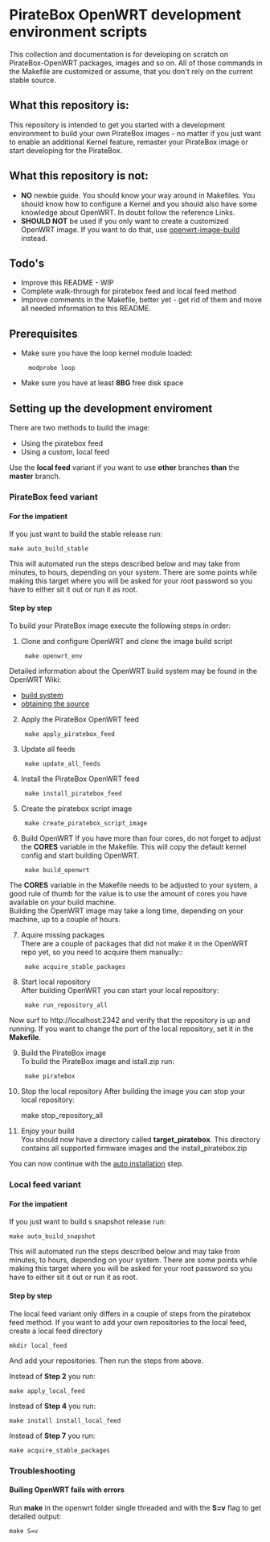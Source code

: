 # PirateBox OpenWRT development environment scripts
This collection and documentation is for developing on scratch on PirateBox-OpenWRT packages, images and so on. All of those commands in the Makefile are customized or assume, that you don't rely on the current stable source.

## What this repository is:
This repository is intended to get you started with a development environment to build your own PirateBox images - no matter if you just want to enable an additional Kernel feature, remaster your PirateBox image or start developing for the PirateBox.

## What this repository is __not__:
* __NO__ newbie guide. You should know your way around in Makefiles. You should know how to configure a Kernel and you should also have some knowledge about OpenWRT. In doubt follow the reference Links.
* __SHOULD NOT__ be used if you only want to create a customized OpenWRT image. If you want to do that, use [openwrt-image-build](http://wiki.openwrt.org/doc/howto/obtain.firmware.generate) instead.

## Todo's
* Improve this README - WIP
* Complete walk-through for piratebox feed and local feed method
* Improve comments in the Makefile, better yet - get rid of them and move all needed information to this README.

## Prerequisites
* Make sure you have the loop kernel module loaded:

        modprobe loop

* Make sure you have at least __8BG__ free disk space

## Setting up the development enviroment
There are two methods to build the image:
* Using the piratebox feed
* Using a custom, local feed

Use the __local feed__ variant if you want to use __other__ branches __than__ the __master__ branch.


### PirateBox feed variant
#### For the impatient
If you just want to build the stable release run:

    make auto_build_stable

This will automated run the steps described below and may take from minutes, to hours, depending on your system. There are some points while making this target where you will be asked for your root password so you have to either sit it out or run it as root.

#### Step by step
To build your PirateBox image execute the following steps in order:
    
1. Clone and configure OpenWRT and clone the image build script
    
        make openwrt_env
Detailed information about the OpenWRT build system may be found in the OpenWRT Wiki:

  * [build system](http://wiki.openwrt.org/doc/howto/buildroot.exigence)
  * [obtaining the source](http://wiki.openwrt.org/doc/howto/buildroot.exigence#downloading.sources)

2. Apply the PirateBox OpenWRT feed 

        make apply_piratebox_feed

3. Update all feeds

        make update_all_feeds

4. Install the PirateBox OpenWRT feed

        make install_piratebox_feed

5. Create the piratebox script image

        make create_piratebox_script_image

6. Build OpenWRT
If you have more than four cores, do not forget to adjust the __CORES__ variable in the Makefile.
This will copy the default kernel config and start building OpenWRT.

        make build_openwrt
The __CORES__ variable in the Makefile needs to be adjusted to your system, a good rule of thumb for the value is to use the amount of cores you have available on your build machine.     
Building the OpenWRT image may take a long time, depending on your machine, up to a couple of hours.

7. Aquire missing packages    
There are a couple of packages that did not make it in the OpenWRT repo yet, so you need to acquire them manually::

        make acquire_stable_packages

8. Start local repository    
After building OpenWRT you can start your local repository:

        make run_repository_all
Now surf to http://localhost:2342 and verify that the repository is up and running.
If you want to change the port of the local repository, set it in the __Makefile__.

9. Build the PirateBox image     
To build the PirateBox image and istall.zip run:

        make piratebox

10. Stop the local repository
After building the image you can stop your local repository:

       make stop_repository_all

11. Enjoy your build     
You should now have a directory called __target_piratebox__.
This directory contains all supported firmware images and the install_piratebox.zip

You can now continue with the [auto installation](http://piratebox.cc/openwrt:diy) step.

### Local feed variant
#### For the impatient
If you just want to build s snapshot release run:

    make auto_build_snapshot

This will automated run the steps described below and may take from minutes, to hours, depending on your system. There are some points while making this target where you will be asked for your root password so you have to either sit it out or run it as root.

#### Step by step
The local feed variant only differs in a couple of steps from the piratebox feed method.
If you want to add your own repositories to the local feed, create a local feed directory

    mkdir local_feed

And add your repositories. Then run the steps from above.

Instead of __Step 2__ you run:

    make apply_local_feed

Instead of __Step 4__ you run:

    make install install_local_feed

Instead of __Step 7__ you run:

    make acquire_stable_packages

### Troubleshooting
#### Builing OpenWRT fails with errors
Run __make__ in the openwrt folder single threaded and with the __S=v__ flag to get detailed output:

    make S=v

